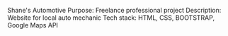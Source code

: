 Shane's Automotive
Purpose: Freelance professional project
Description: Website for local auto mechanic
Tech stack: HTML, CSS, BOOTSTRAP, Google Maps API